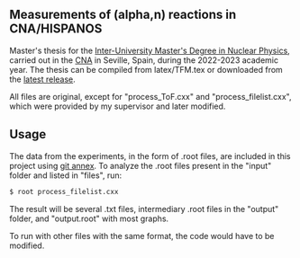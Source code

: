## Measurements of (alpha,n) reactions in CNA/HISPANOS
Master's thesis for the [Inter-University Master's Degree in Nuclear Physics](https://master.us.es/fisicanuclear/), carried out in the [CNA](https://cna.us.es/index.php/es) in Seville, Spain, during the 2022-2023 academic year.
The thesis can be compiled from latex/TFM.tex or downloaded from the [latest release](https://github.com/kreir42/TFM/releases).

All files are original, except for "process_ToF.cxx" and "process_filelist.cxx", which were provided by my supervisor and later modified.

## Usage
The data from the experiments, in the form of .root files, are included in this project using [git annex](https://git-annex.branchable.com/).
To analyze the .root files present in the "input" folder and listed in "files", run:
```sh
$ root process_filelist.cxx
```
The result will be several .txt files, intermediary .root files in the "output" folder, and "output.root" with most graphs.

To run with other files with the same format, the code would have to be modified.
